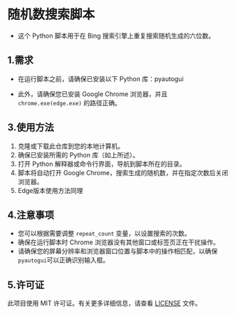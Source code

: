 
# 随机数搜索脚本

- 这个 Python 脚本用于在 Bing 搜索引擎上重复搜索随机生成的六位数。

## 1.需求

- 在运行脚本之前，请确保已安装以下 Python 库：pyautogui

- 此外，请确保您已安装 Google Chrome 浏览器，并且 `chrome.exe(edge.exe)` 的路径正确。

## 3.使用方法

1. 克隆或下载此仓库到您的本地计算机。
2. 确保已安装所需的 Python 库（如上所述）。
3. 打开 Python 解释器或命令行界面，导航到脚本所在的目录。
4. 脚本将自动打开 Google Chrome，搜索生成的随机数，并在指定次数后关闭浏览器。
5. Edge版本使用方法同理

## 4.注意事项

- 您可以根据需要调整 `repeat_count` 变量，以设置搜索的次数。
- 确保在运行脚本时 Chrome 浏览器没有其他窗口或标签页正在干扰操作。
- 请确保您的屏幕分辨率和浏览器窗口位置与脚本中的操作相匹配，以确保 `pyautogui`可以正确识别输入框。

## 5.许可证

此项目使用 MIT 许可证。有关更多详细信息，请查看 [LICENSE](LICENSE) 文件。
